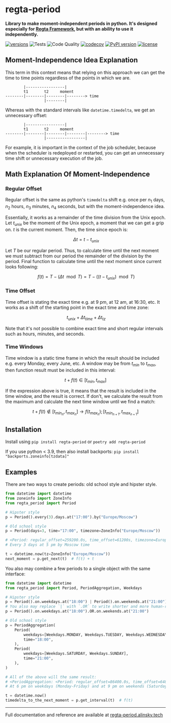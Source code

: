 # regta-period

**Library to make moment-independent periods in python.
It's designed especially for [Regta Framework](https://github.com/SKY-ALIN/regta), 
but with an ability to use it independently.**

[![versions](https://img.shields.io/pypi/pyversions/regta-period.svg)](https://github.com/SKY-ALIN/regta-period)
![Tests](https://github.com/SKY-ALIN/regta-period/actions/workflows/tests.yml/badge.svg)
![Code Quality](https://github.com/SKY-ALIN/regta-period/actions/workflows/code-quality.yml/badge.svg)
[![codecov](https://codecov.io/gh/SKY-ALIN/regta-period/branch/main/graph/badge.svg?token=NR7AKLXN5H)](https://codecov.io/gh/SKY-ALIN/regta-period)
[![PyPI version](https://badge.fury.io/py/regta-period.svg)](https://pypi.org/project/regta-period/)
[![license](https://img.shields.io/github/license/SKY-ALIN/regta-period.svg)](https://github.com/SKY-ALIN/regta-period/blob/main/LICENSE)

## Moment-Independence Idea Explanation

This term in this context means that relying on this approach we can get the time to time 
points regardless of the points in which we are.
```
        |-----------------|
        t1       t2     moment
--------|--------|--------|--------> time
                 |--------|
```

Whereas with the standard intervals like `datetime.timedelta`, we get an unnecessary offset:
```
        |-----------------|
        t1       t2     moment
--------|--------|--------|--------|--------> time
                 |-----------------|
```

For example, it is important in the context of the job scheduler, because when the
scheduler is redeployed or restarted, you can get an unnecessary time shift or
unnecessary execution of the job.

## Math Explanation Of Moment-Independence

### Regular Offset

Regular offset is the same as python's `timedelta` shift e.g. once per $n_1$ days,
$n_2$ hours, $n_3$ minutes, $n_4$ seconds, but with the moment-independence idea.

Essentially, it works as a remainder of the time division from the Unix epoch.
Let $t_{unix}$ be the moment of the Unix epoch, a moment that we can get a grip on.
$t$ is the current moment. Then, the time since epoch is:

$$\ \Delta t = t - t_{unix} $$

Let $T$ be our regular period. Thus, to calculate time until the next moment we must subtract
from our period the remainder of the division by the period. Final function to calculate
time until the next moment since current looks following:

$$\ f(t) = T - ( \Delta t \mod T ) = T - ( ( t - t_{unix} ) \mod T ) $$

### Time Offset

Time offset is stating the exact time e.g. at 9 pm, at 12 am, at 16:30, etc.
It works as a shift of the starting point in the exact time and time zone:

$$\ t_{unix} + \Delta t_{time} + \Delta t_{tz} $$

Note that it's not possible to combine exact time and short regular intervals such as
hours, minutes, and seconds.

### Time Windows

Time window is a static time frame in which the result should be included e.g. every Monday, every June, etc. 
A window may be from $t_{min}$ to $t_{max}$, then function result must be included in this interval:

$$ t + f(t) \in [t_{min}, t_{max}] $$

If the expression above is true, it means that the result is included in the time window, and the result is correct. 
If don't, we calculate the result from the maximum and calculate the next time window until we find a match:

$$ t + f(t) \notin [t_{min_n}, t_{max_n}] \longrightarrow f(t_{max_n}); [t_{min_{n+1}}, t_{max_{n+1}}] $$

## Installation

Install using `pip install regta-period` or `poetry add regta-period`

If you use python < 3.9, then also install backports: `pip install "backports.zoneinfo[tzdata]"`

## Examples

There are two ways to create periods: old school style and hipster style.

```python
from datetime import datetime
from zoneinfo import ZoneInfo
from regta_period import Period

# Hipster style
p = Period().every(3).days.at("17:00").by("Europe/Moscow")

# Old school style
p = Period(days=3, time="17:00", timezone=ZoneInfo("Europe/Moscow"))

# <Period: regular_offset=259200.0s, time_offset=61200s, timezone=Europe/Moscow>
# Every 3 days at 5 pm by Moscow time

t = datetime.now(tz=ZoneInfo("Europe/Moscow"))
next_moment = p.get_next(t)  # f(t) + t
```

You also may combine a few periods to a single object with the same interface:

```python
from datetime import datetime
from regta_period import Period, PeriodAggregation, Weekdays

# Hipster style
p = Period().on.weekdays.at("18:00") | Period().on.weekends.at("21:00")
# You also may replace `|` with `.OR` to write shorter and more human-readable code
p = Period().on.weekdays.at("18:00").OR.on.weekends.at("21:00")

# Old school style
p = PeriodAggregation(
    Period(
        weekdays=[Weekdays.MONDAY, Weekdays.TUESDAY, Weekdays.WEDNESDAY, Weekdays.THURSDAY, Weekdays.FRIDAY],
        time="18:00",
    ),
    Period(
        weekdays=[Weekdays.SATURDAY, Weekdays.SUNDAY],
        time="21:00",
    ),
)

# All of the above will the same result:
# <PeriodAggregation: <Period: regular_offset=86400.0s, time_offset=64800s, weekdays=Tuesday,Monday,Thursday,Wednesday,Friday> OR <Period: regular_offset=86400.0s, time_offset=75600s, weekdays=Sunday,Saturday>>
# At 6 pm on weekdays (Monday-Friday) and at 9 pm on weekends (Saturday-Sunday)

t = datetime.now()
timedelta_to_the_next_moment = p.get_interval(t)  # f(t)
```

---

Full documentation and reference are available at 
[regta-period.alinsky.tech](https://regta-period.alinsky.tech)

